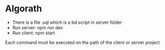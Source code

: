 # Algorath

- There is a file .sql which is a bd script in server folder
- Run server: npm run dev
- Run client: npm start

Each command must be executed on the path of the client or server project

